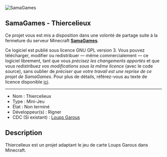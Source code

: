 ![SamaGames](https://assets.samagames.net/images/logo.png "SamaGames logo")

## SamaGames - Thiercelieux

Ce projet vous est mis a disposition dans une volonté de partage suite à la fermeture du serveur Minecraft [**SamaGames**](http://samagames.net).

Ce logiciel est publié sous licence GNU GPL version 3. Vous pouvez télécharger, modifier ou redistribuer — même commercialement — ce logiciel librement, tant que vous *précisez les changements apportés* et que vous *redistribuez vos modifications sous la même licence* (avec le code source), sans oublier de *préciser que votre travail est une reprise de ce projet de SamaGames*.
Pour plus de détails, référez-vous au texte de licence disponible [ici](LICENCE).

------------------------------------

- Nom : Thiercelieux
- Type : Mini-Jeu
- État : Non terminé
- Développeur(s) : Rigner
- CDC (Si existant) : [Loups Garous](https://samagames.net/ressources/loups-garous.pdf)


## Description
Thiercelieux est un projet adaptant le jeu de carte Loups Garous dans Minecraft.